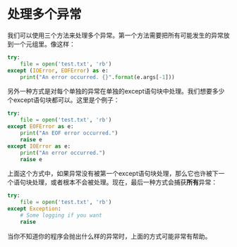 # 处理多个异常

我们可以使用三个方法来处理多个异常。第一个方法需要把所有可能发生的异常放到一个元组里。像这样：

```python
try:
    file = open('test.txt', 'rb')
except (IOError, EOFError) as e:
    print("An error occurred. {}".format(e.args[-1]))
```

另外一种方式是对每个单独的异常在单独的except语句块中处理。我们想要多少个except语句块都可以。这里是个例子：
```python
try:
    file = open('test.txt', 'rb')
except EOFError as e:
    print("An EOF error occurred.")
    raise e
except IOError as e:
    print("An error occurred.")
    raise e
```

上面这个方式中，如果异常没有被第一个except语句块处理，那么它也许被下一个语句块处理，或者根本不会被处理。现在，最后一种方式会捕获**所有**异常：
```python
try:
    file = open('test.txt', 'rb')
except Exception:
    # Some logging if you want
    raise
```

当你不知道你的程序会抛出什么样的异常时，上面的方式可能非常有帮助。
